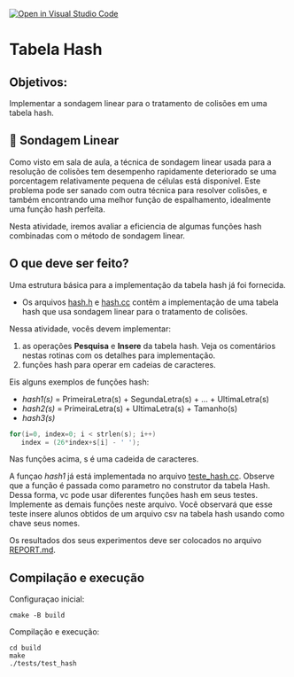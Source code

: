 [![Open in Visual Studio Code](https://classroom.github.com/assets/open-in-vscode-c66648af7eb3fe8bc4f294546bfd86ef473780cde1dea487d3c4ff354943c9ae.svg)](https://classroom.github.com/online_ide?assignment_repo_id=7996073&assignment_repo_type=AssignmentRepo)

# Tabela Hash

## Objetivos:

Implementar a sondagem linear para o tratamento de colisões em uma tabela hash.

## 📝 Sondagem Linear

Como visto em sala de aula, a técnica de sondagem linear usada para a resolução de colisões tem desempenho rapidamente deteriorado se uma porcentagem relativamente pequena de células está disponível. Este problema pode ser sanado com outra técnica para resolver colisões, e também encontrando uma melhor função de espalhamento, idealmente uma função hash perfeita.  

Nesta atividade, iremos avaliar a eficiencia de algumas funções hash combinadas com o método de sondagem linear.

## O que deve ser feito? 

Uma estrutura básica para a implementação da tabela hash já foi fornecida. 
 - Os arquivos [hash.h](siga/include/hash.h) e [hash.cc](siga/src/hash.cc) contêm a implementação de uma tabela hash que usa sondagem linear para o tratamento de colisões.

 Nessa atividade, vocês devem implementar: 
 1. as operações **Pesquisa** e **Insere** da tabela hash. Veja os comentários nestas rotinas com os detalhes para implementação.
 2. funções hash para operar em cadeias de caracteres.
 
 Eis alguns exemplos de funções hash: 
 - *hash1(s)* = PrimeiraLetra(s) + SegundaLetra(s) + ... + UltimaLetra(s)
 - *hash2(s)* = PrimeiraLetra(s) + UltimaLetra(s) + Tamanho(s)
 - *hash3(s)*
 ```C++
 for(i=0, index=0; i < strlen(s); i++)
    index = (26*index+s[i] - ' ');
```
Nas funções acima, s é uma cadeida de caracteres.

A funçao *hash1* já está implementada no arquivo [teste_hash.cc](tests/teste_hash.cc). Observe que a função é
passada como parametro no construtor da tabela Hash. Dessa forma,
vc pode usar diferentes funções hash em seus testes. Implemente as demais funções neste arquivo. Você observará
que esse teste insere alunos obtidos de um arquivo csv na tabela hash usando como chave seus nomes.

Os resultados dos seus experimentos deve ser colocados no arquivo [REPORT.md](REPORT.md).

## Compilação e execução
Configuraçao inicial:

```
cmake -B build 
```
Compilação e execução:

```
cd build 
make
./tests/test_hash
```

